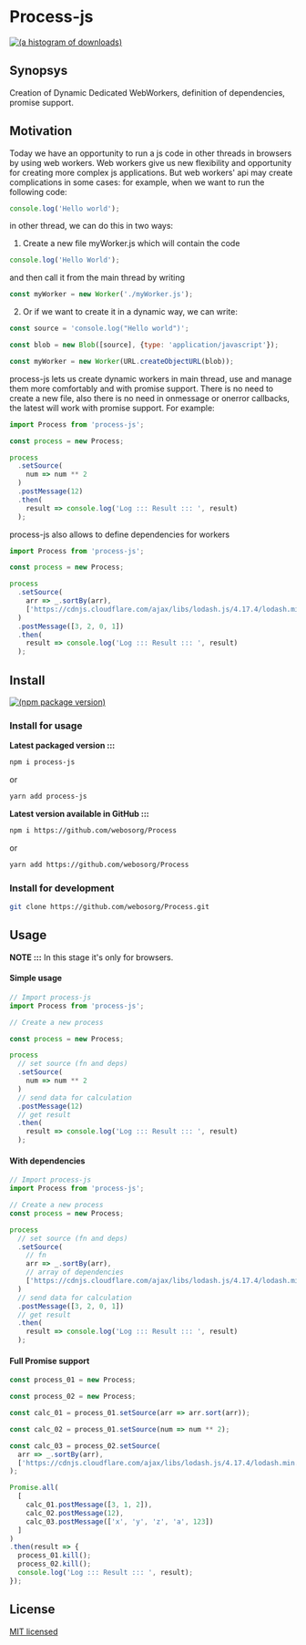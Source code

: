 # Process-js

[![(a histogram of downloads)](https://nodei.co/npm-dl/process-js.png)](https://npmjs.org/package/process-js)

## Synopsys

Creation of Dynamic Dedicated WebWorkers, definition of dependencies, promise support.

## Motivation

Today we have an opportunity to run a js code in other threads in browsers by using web workers. Web workers give us new flexibility and opportunity for creating more complex js applications. But web workers' api may create complications in some cases: for example, when we want to run the following code:

```js
console.log('Hello world');
```

in other thread, we can do this in two ways:

1) Create a new file myWorker.js which will contain the code

```js
console.log('Hello World');
```

and then call it from the main thread by writing

```js
const myWorker = new Worker('./myWorker.js');
```

2) Or if we want to create it in a dynamic way, we can write:

```js
const source = 'console.log("Hello world")';

const blob = new Blob([source], {type: 'application/javascript'});

const myWorker = new Worker(URL.createObjectURL(blob));
```

process-js lets us create dynamic workers in main thread, use and manage them more comfortably and with promise support.
There is no need to create a new file, also there is no need in onmessage or onerror callbacks, the latest will work with promise support. For example:

```js
import Process from 'process-js';

const process = new Process;

process
  .setSource(
    num => num ** 2
  )
  .postMessage(12)
  .then(
    result => console.log('Log ::: Result ::: ', result)
  );
```

process-js also allows to define dependencies for workers

```js
import Process from 'process-js';

const process = new Process;

process
  .setSource(
    arr => _.sortBy(arr),
    ['https://cdnjs.cloudflare.com/ajax/libs/lodash.js/4.17.4/lodash.min.js']
  )
  .postMessage([3, 2, 0, 1])
  .then(
    result => console.log('Log ::: Result ::: ', result)
  );
```

## Install

[![(npm package version)](https://nodei.co/npm/process-js.png?downloads=true&downloadRank=true)](https://npmjs.org/package/process-js)

### Install for usage

**Latest packaged version :::**

```bash
npm i process-js
```
 
or
 
```bash
yarn add process-js
```

**Latest version available in GitHub :::**

```bash
npm i https://github.com/webosorg/Process
```
 
or
 
```bash
yarn add https://github.com/webosorg/Process
```

### Install for development

```bash
git clone https://github.com/webosorg/Process.git
```

## Usage

**NOTE :::** In this stage it's only for browsers.

#### Simple usage

```js
// Import process-js
import Process from 'process-js';

// Create a new process

const process = new Process;

process
  // set source (fn and deps)
  .setSource(
    num => num ** 2
  )
  // send data for calculation
  .postMessage(12)
  // get result
  .then(
    result => console.log('Log ::: Result ::: ', result)
  );
```

#### With dependencies

```js
// Import process-js
import Process from 'process-js';

// Create a new process
const process = new Process;

process
  // set source (fn and deps)
  .setSource(
    // fn
    arr => _.sortBy(arr),
    // array of dependencies
    ['https://cdnjs.cloudflare.com/ajax/libs/lodash.js/4.17.4/lodash.min.js']
  )
  // send data for calculation
  .postMessage([3, 2, 0, 1])
  // get result
  .then(
    result => console.log('Log ::: Result ::: ', result)
  );
```

#### Full Promise support

```js
const process_01 = new Process;

const process_02 = new Process;

const calc_01 = process_01.setSource(arr => arr.sort(arr));

const calc_02 = process_01.setSource(num => num ** 2);

const calc_03 = process_02.setSource(
  arr => _.sortBy(arr),
  ['https://cdnjs.cloudflare.com/ajax/libs/lodash.js/4.17.4/lodash.min.js']
);

Promise.all(
  [
    calc_01.postMessage([3, 1, 2]),
    calc_02.postMessage(12),
    calc_03.postMessage(['x', 'y', 'z', 'a', 123])
  ]
)
.then(result => {
  process_01.kill();
  process_02.kill();
  console.log('Log ::: Result ::: ', result);
});
```

## License

[MIT licensed](LICENSE)
